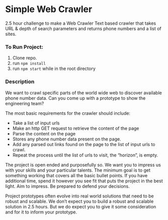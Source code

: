 # Simple Web Crawler

2.5 hour challenge to make a Web Crawler
Text based crawler that takes URL & depth of search parameters and returns phone numbers and a list of sites.

### To Run Project:
1. Clone repo.
2. run `npm install`
3. run `npm start` while in the root directory

### Description

We want to crawl specific parts of the world wide web to discover available phone number data. Can you come up with a prototype to show the engineering team?

The most basic requirements for the crawler should include:
- Take a list of input urls
- Make an http GET request to retrieve the content of the page
- Parse the content on the page
- Stores any phone number data present on the page.
- Add any parsed out links found on the page to the list of input urls to crawl.
- Repeat the process until the list of urls to visit, the “horizon”, is empty.

The project is open ended and purposefully so. We want you to impress us with your skills and your particular talents. The minimum goal is to get something working that covers all the basic bullet points. If you have additional time, spend it however you see fit that puts the project in the best light. Aim to impress. Be prepared to defend your decisions.

Project prototypes often evolve into real world solutions that need to be robust and scalable. We don’t expect you to build a robust and scalable solution in 2.5 hours. But we do expect you to give it some consideration and for it to inform your prototype.
